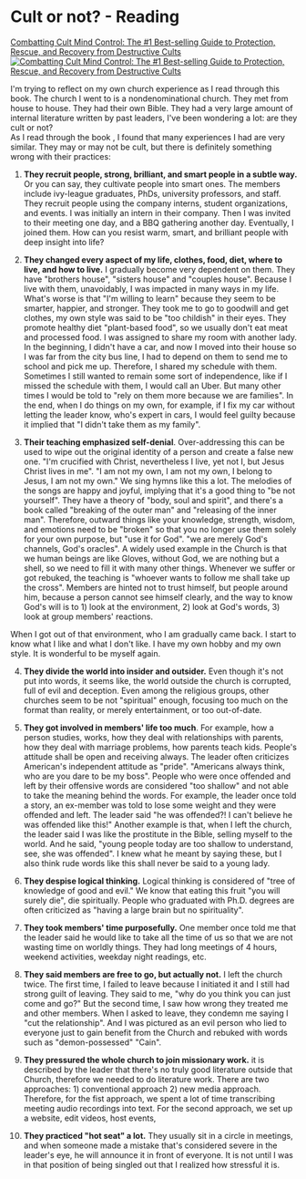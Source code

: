 # Cult or not? - Reading <Combating the Cult Mind Control>

[Combatting Cult Mind Control: The #1 Best-selling Guide to Protection, Rescue, and Recovery from Destructive Cults](https://www.goodreads.com/book/show/173711.Combatting_Cult_Mind_Control)
[![Combatting Cult Mind Control: The #1 Best-selling Guide to Protection, Rescue, and Recovery from Destructive Cults](https://i.gr-assets.com/images/S/compressed.photo.goodreads.com/books/1364138334l/173711._SX98_.jpg)](https://www.goodreads.com/book/show/173711.Combatting_Cult_Mind_Control)


I'm trying to reflect on my own church experience as I read through this book. The church I went to is a nondenominational church. They met from house to house. They had their own Bible. They had a very large amount of internal literature written by past leaders, I've been wondering a lot: are they cult or not?  
As I read through the book , I found that many experiences I had are very similar. They may or may not be cult, but there is definitely something wrong with their practices:

1. **They recruit people, strong, brilliant, and smart people in a subtle way.** Or you can say, they cultivate people into smart ones. The members include ivy-league graduates, PhDs, university professors, and staff. They recruit people using the company interns, student organizations, and events. I was initially an intern in their company. Then I was invited to their meeting one day, and a BBQ gathering another day. Eventually, I joined them. How can you resist warm, smart, and brilliant people with deep insight into life?

2. **They changed every aspect of my life, clothes, food, diet, where to live, and how to live.** I gradually become very dependent on them. They have "brothers house", "sisters house" and "couples house". Because I live with them, unavoidably, I was impacted in many ways in my life. What's worse is that "I'm willing to learn" because they seem to be smarter, happier, and stronger. They took me to go to goodwill and get clothes, my own style was said to be "too childish" in their eyes. They promote healthy diet "plant-based food", so we usually don't eat meat and processed food. I was assigned to share my room with another lady. In the beginning, I didn't have a car, and now I moved into their house so I was far from the city bus line, I had to depend on them to send me to school and pick me up. Therefore, I shared my schedule with them. Sometimes I still wanted to remain some sort of independence, like if I missed the schedule with them, I would call an Uber. But many other times I would be told to "rely on them more because we are families". In the end, when I do things on my own, for example, if I fix my car without letting the leader know, who's expert in cars, I would feel guilty because it implied that "I didn't take them as my family".

3. **Their teaching emphasized self-denial**. Over-addressing this can be used to wipe out the original identity of a person and create a false new one. "I'm crucified with Christ, nevertheless I live, yet not I, but Jesus Christ lives in me". "I am not my own, I am not my own, I belong to Jesus, I am not my own." We sing hymns like this a lot. The melodies of the songs are happy and joyful, implying that it's a good thing to "be not yourself". They have a theory of "body, soul and spirit", and there's a book called "breaking of the outer man" and "releasing of the inner man". Therefore, outward things like your knowledge, strength, wisdom, and emotions need to be "broken" so that you no longer use them solely for your own purpose, but "use it for God". "we are merely God's channels, God's oracles". A widely used example in the Church is that we human beings are like Gloves, without God, we are nothing but a shell, so we need to fill it with many other things. Whenever we suffer or got rebuked, the teaching is "whoever wants to follow me shall take up the cross". Members are hinted not to trust himself, but people around him, because a person cannot see himself clearly, and the way to know God's will is to 1) look at the environment, 2) look at God's words, 3) look at group members' reactions.

When I got out of that environment, who I am gradually came back. I start to know what I like and what I don't like. I have my own hobby and my own style. It is wonderful to be myself again.

4. **They divide the world into insider and outsider.** Even though it's not put into words, it seems like, the world outside the church is corrupted, full of evil and deception. Even among the religious groups, other churches seem to be not "spiritual" enough, focusing too much on the format than reality, or merely entertainment, or too out-of-date.

5. **They got involved in members' life too much**. For example, how a person studies, works, how they deal with relationships with parents, how they deal with marriage problems, how parents teach kids. People's attitude shall be open and receiving always. The leader often criticizes American's independent attitude as "pride". "Americans always think, who are you dare to be my boss". People who were once offended and left by their offensive words are considered "too shallow" and not able to take the meaning behind the words. For example, the leader once told a story, an ex-member was told to lose some weight and they were offended and left. The leader said "he was offended?! I can't believe he was offended like this!" Another example is that, when I left the church, the leader said I was like the prostitute in the Bible, selling myself to the world. And he said, "young people today are too shallow to understand, see, she was offended". I knew what he meant by saying these, but I also think rude words like this shall never be said to a young lady.

6. **They despise logical thinking.** Logical thinking is considered of "tree of knowledge of good and evil." We know that eating this fruit "you will surely die", die spiritually. People who graduated with Ph.D. degrees are often criticized as "having a large brain but no spirituality".

7. **They took members' time purposefully.** One member once told me that the leader said he would like to take all the time of us so that we are not wasting time on worldly things. They had long meetings of 4 hours, weekend activities, weekday night readings, etc.

8. **They said members are free to go, but actually not.** I left the church twice. The first time, I failed to leave because I initiated it and I still had strong guilt of leaving. They said to me, "why do you think you can just come and go?" But the second time, I saw how wrong they treated me and other members. When I asked to leave, they condemn me saying I "cut the relationship". And I was pictured as an evil person who lied to everyone just to gain benefit from the Church and rebuked with words such as "demon-possessed" "Cain".

9. **They pressured the whole church to join missionary work.** it is described by the leader that there's no truly good literature outside that Church, therefore we needed to do literature work. There are two approaches: 1) conventional approach 2) new media approach. Therefore, for the fist approach, we spent a lot of time transcribing meeting audio recordings into text. For the second approach, we set up a website, edit videos, host events,

10. **They practiced "hot seat" a lot.** They usually sit in a circle in meetings, and when someone made a mistake that's considered severe in the leader's eye, he will announce it in front of everyone. It is not until I was in that position of being singled out that I realized how stressful it is.